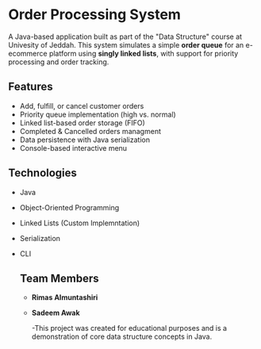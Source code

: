 # Order Processing System
A Java-based application built as part of the "Data Structure" course at Univesity of Jeddah.
This system simulates a simple **order queue** for an e-ecommerce platform using **singly linked lists**, with support for priority processing and order tracking.

## Features
- Add, fulfill, or cancel customer orders
- Priority queue implementation (high vs. normal)
- Linked list-based order storage (FIFO)
- Completed & Cancelled orders managment
- Data persistence with Java serialization
- Console-based interactive menu

## Technologies
- Java
- Object-Oriented Programming
- Linked Lists (Custom Implemntation)
- Serialization
- CLI

  ## Team Members
  - **Rimas Almuntashiri**
  - **Sadeem Awak**

    -This project was created for educational purposes and is a demonstration of core data structure concepts in Java.
